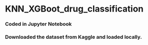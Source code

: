 # KNN_XGBoot_drug_classification

### Coded in Jupyter Notebook

### Downloaded the dataset from Kaggle and loaded locally.
